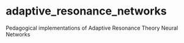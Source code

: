 # adaptive_resonance_networks
Pedagogical implementations of Adaptive Resonance Theory Neural Networks
